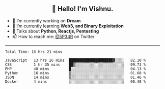 <h2 align="center">👋 Hello! I'm Vishnu.</h2>


- 🔭 I’m currently working on **Dream**
- 🌱 I’m currently learning **Web3, and Binary Exploitation**
- 💬 Talks about **Python, Reactjs, Pentesting**
- 📫 How to reach me: [@5P34R](https://twitter.com/Vishnu27302693) on Twitter

---
<!--START_SECTION:waka-->

```text
Total Time: 16 hrs 21 mins

JavaScript   13 hrs 26 mins  ████████████████████▓░░░░   82.10 %
CSS          1 hr 35 mins    ██▒░░░░░░░░░░░░░░░░░░░░░░   09.73 %
PHP          40 mins         █░░░░░░░░░░░░░░░░░░░░░░░░   04.13 %
Python       16 mins         ▒░░░░░░░░░░░░░░░░░░░░░░░░   01.68 %
JSON         14 mins         ▒░░░░░░░░░░░░░░░░░░░░░░░░   01.46 %
Docker       4 mins          ░░░░░░░░░░░░░░░░░░░░░░░░░   00.48 %
```

<!--END_SECTION:waka-->
